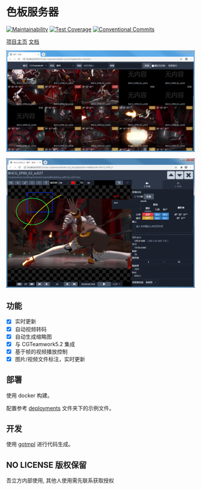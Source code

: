 # 色板服务器

[![Maintainability](https://api.codeclimate.com/v1/badges/49c1acebb3d8cbce8ea5/maintainability)](https://codeclimate.com/github/WuLiFang/csheet/maintainability)
[![Test Coverage](https://api.codeclimate.com/v1/badges/49c1acebb3d8cbce8ea5/test_coverage)](https://codeclimate.com/github/WuLiFang/csheet/test_coverage)
[![Conventional Commits](https://img.shields.io/badge/Conventional%20Commits-1.0.0-yellow.svg)](https://conventionalcommits.org)

[项目主页](https://github.com/WuLiFang/csheet)
[文档](https://wulifang.github.io/csheet/)

![总览截图](docs/web/_images/chrome_2020-09-03_11-57-08.png)

![查看器截图](docs/web/_images/chrome_2020-10-22_18-58-32.png)

## 功能

- [x] 实时更新
- [x] 自动视频转码
- [x] 自动生成缩略图
- [x] 与 CGTeamwork5.2 集成
- [x] 基于帧的视频播放控制
- [x] 图片/视频文件标注，实时更新

## 部署

使用 docker 构建。

配置参考 [deployments](./deployments) 文件夹下的示例文件。

## 开发

使用 [gotmpl](https://github.com/NateScarlet/gotmpl) 进行代码生成。

## NO LICENSE 版权保留

吾立方内部使用, 其他人使用需先联系获取授权

[源代码]: https://github.com/WuLiFang/csheet/archive/master.zip
